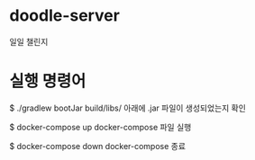 # doodle-server

일일 챌린지

# 실행 명령어

$ ./gradlew bootJar
build/libs/ 아래에 .jar 파일이 생성되었는지 확인

$ docker-compose up
docker-compose 파일 실행

$ docker-compose down
docker-compose 종료
